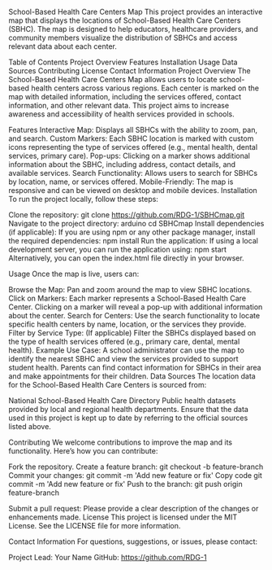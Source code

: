 School-Based Health Care Centers Map
This project provides an interactive map that displays the locations of School-Based Health Care Centers (SBHC). The map is designed to help educators, healthcare providers, and community members visualize the distribution of SBHCs and access relevant data about each center.

Table of Contents
Project Overview
Features
Installation
Usage
Data Sources
Contributing
License
Contact Information
Project Overview
The School-Based Health Care Centers Map allows users to locate school-based health centers across various regions. Each center is marked on the map with detailed information, including the services offered, contact information, and other relevant data. This project aims to increase awareness and accessibility of health services provided in schools.

Features
Interactive Map: Displays all SBHCs with the ability to zoom, pan, and search.
Custom Markers: Each SBHC location is marked with custom icons representing the type of services offered (e.g., mental health, dental services, primary care).
Pop-ups: Clicking on a marker shows additional information about the SBHC, including address, contact details, and available services.
Search Functionality: Allows users to search for SBHCs by location, name, or services offered.
Mobile-Friendly: The map is responsive and can be viewed on desktop and mobile devices.
Installation
To run the project locally, follow these steps:

Clone the repository:
git clone https://github.com/RDG-1/SBHCmap.git
Navigate to the project directory:
arduino
cd SBHCmap
Install dependencies (if applicable): If you are using npm or any other package manager, install the required dependencies:
npm install
Run the application: If using a local development server, you can run the application using:
npm start
Alternatively, you can open the index.html file directly in your browser.

Usage
Once the map is live, users can:

Browse the Map: Pan and zoom around the map to view SBHC locations.
Click on Markers: Each marker represents a School-Based Health Care Center. Clicking on a marker will reveal a pop-up with additional information about the center.
Search for Centers: Use the search functionality to locate specific health centers by name, location, or the services they provide.
Filter by Service Type: (If applicable) Filter the SBHCs displayed based on the type of health services offered (e.g., primary care, dental, mental health).
Example Use Case:
A school administrator can use the map to identify the nearest SBHC and view the services provided to support student health.
Parents can find contact information for SBHCs in their area and make appointments for their children.
Data Sources
The location data for the School-Based Health Care Centers is sourced from:

National School-Based Health Care Directory
Public health datasets provided by local and regional health departments.
Ensure that the data used in this project is kept up to date by referring to the official sources listed above.

Contributing
We welcome contributions to improve the map and its functionality. Here’s how you can contribute:

Fork the repository.
Create a feature branch:
git checkout -b feature-branch
Commit your changes:
git commit -m 'Add new feature or fix'
Copy code
git commit -m 'Add new feature or fix'
Push to the branch:
git push origin feature-branch

Submit a pull request: Please provide a clear description of the changes or enhancements made.
License
This project is licensed under the MIT License. See the LICENSE file for more information.

Contact Information
For questions, suggestions, or issues, please contact:

Project Lead: Your Name
GitHub: https://github.com/RDG-1

